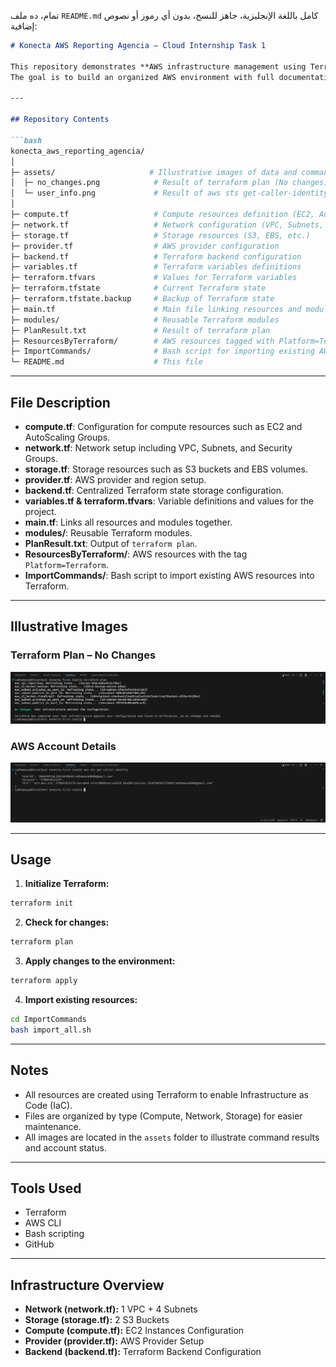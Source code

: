 تمام، ده ملف `README.md` كامل باللغة الإنجليزية، جاهز للنسخ، بدون أي رموز أو نصوص إضافية:

````markdown
# Konecta AWS Reporting Agencia – Cloud Internship Task 1

This repository demonstrates **AWS infrastructure management using Terraform** for the first Cloud Computing internship task.  
The goal is to build an organized AWS environment with full documentation of resources, networks, storage, and account details, while facilitating infrastructure management using Terraform.

---

## Repository Contents

```bash
konecta_aws_reporting_agencia/
│
├─ assets/                     # Illustrative images of data and command outputs
│  ├─ no_changes.png            # Result of terraform plan (No changes)
│  └─ user_info.png             # Result of aws sts get-caller-identity
│
├─ compute.tf                   # Compute resources definition (EC2, AutoScaling, etc.)
├─ network.tf                   # Network configuration (VPC, Subnets, Security Groups)
├─ storage.tf                   # Storage resources (S3, EBS, etc.)
├─ provider.tf                  # AWS provider configuration
├─ backend.tf                   # Terraform backend configuration
├─ variables.tf                 # Terraform variables definitions
├─ terraform.tfvars             # Values for Terraform variables
├─ terraform.tfstate            # Current Terraform state
├─ terraform.tfstate.backup     # Backup of Terraform state
├─ main.tf                      # Main file linking resources and modules
├─ modules/                     # Reusable Terraform modules
├─ PlanResult.txt               # Result of terraform plan
├─ ResourcesByTerraform/        # AWS resources tagged with Platform=Terraform
├─ ImportCommands/              # Bash script for importing existing AWS resources
└─ README.md                    # This file
````

---

## File Description

* **compute.tf**: Configuration for compute resources such as EC2 and AutoScaling Groups.
* **network.tf**: Network setup including VPC, Subnets, and Security Groups.
* **storage.tf**: Storage resources such as S3 buckets and EBS volumes.
* **provider.tf**: AWS provider and region setup.
* **backend.tf**: Centralized Terraform state storage configuration.
* **variables.tf & terraform.tfvars**: Variable definitions and values for the project.
* **main.tf**: Links all resources and modules together.
* **modules/**: Reusable Terraform modules.
* **PlanResult.txt**: Output of `terraform plan`.
* **ResourcesByTerraform/**: AWS resources with the tag `Platform=Terraform`.
* **ImportCommands/**: Bash script to import existing AWS resources into Terraform.

---

## Illustrative Images

### Terraform Plan – No Changes

![No Changes](assets/No_changes.png)

### AWS Account Details

![User Info](assets/account_details.png)

---

## Usage

1. **Initialize Terraform:**

```bash
terraform init
```

2. **Check for changes:**

```bash
terraform plan
```

3. **Apply changes to the environment:**

```bash
terraform apply
```

4. **Import existing resources:**

```bash
cd ImportCommands
bash import_all.sh
```

---

## Notes

* All resources are created using Terraform to enable Infrastructure as Code (IaC).
* Files are organized by type (Compute, Network, Storage) for easier maintenance.
* All images are located in the `assets` folder to illustrate command results and account status.

---

## Tools Used

* Terraform
* AWS CLI
* Bash scripting
* GitHub

---

## Infrastructure Overview

* **Network (network.tf):** 1 VPC + 4 Subnets
* **Storage (storage.tf):** 2 S3 Buckets
* **Compute (compute.tf):** EC2 Instances Configuration
* **Provider (provider.tf):** AWS Provider Setup
* **Backend (backend.tf):** Terraform Backend Configuration
